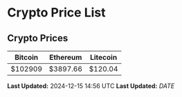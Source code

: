 # Crypto Price List

## Crypto Prices
| Bitcoin | Ethereum | Litecoin |
| ------- | -------- | -------- |
| $102909 | $3897.66 | $120.04 |
**Last Updated:** 2024-12-15 14:56 UTC
**Last Updated:** $DATE$
